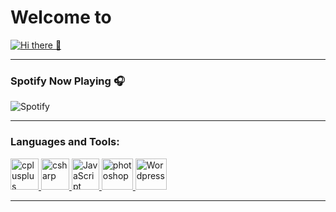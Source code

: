 
# Welcome to 
[![Hi there 👋](https://i.imgur.com/xuXD8R2.png)](https://github.com/Ricozyx/#)
<hr>

### Spotify Now Playing 🎧
![Spotify](https://novatorem.ricozyx.vercel.app/api/spotify)
<hr>

### Languages and Tools:
<p align="left"> <a href="https://www.w3schools.com/cpp/" target="_blank"> <img src="https://upload.wikimedia.org/wikipedia/commons/thumb/1/18/ISO_C%2B%2B_Logo.svg/1200px-ISO_C%2B%2B_Logo.svg.png" alt="cplusplus" width="45" height="50"/> </a> <a href="https://www.w3schools.com/cs/" target="_blank"> <img src="https://seeklogo.com/images/C/c-sharp-c-logo-02F17714BA-seeklogo.com.png" alt="csharp" width="45" height="50"/> </a> <a href="https://www.w3schools.com/js/" target="_blank"> <img src="https://cdn.worldvectorlogo.com/logos/javascript-1.svg" alt="JavaScript" width="44" height="50"/> </a> <a href="https://www.photoshop.com/en" target="_blank"> <img src="https://wesselwerlemann.nl/wp-content/uploads/2020/09/photoshop-2020-logo-37B02055A4-seeklogo.com_.png" alt="photoshop" width="50" height="50"/> </a> <a href="https://wordpress.com/" target="_blank"> <img src="https://upload.wikimedia.org/wikipedia/commons/9/93/Wordpress_Blue_logo.png" alt="Wordpress" width="50" height="50"/> </a></p>


<hr>
